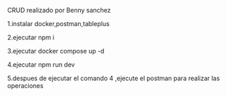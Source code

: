 CRUD realizado por Benny sanchez

1.instalar docker,postman,tableplus

2.ejecutar npm i

3.ejecutar docker compose up -d

4.ejecutar npm run dev

5.despues de ejecutar el comando 4 ,ejecute el postman para realizar las operaciones
